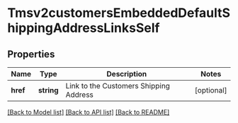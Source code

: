 # Tmsv2customersEmbeddedDefaultShippingAddressLinksSelf

## Properties
Name | Type | Description | Notes
------------ | ------------- | ------------- | -------------
**href** | **string** | Link to the Customers Shipping Address | [optional] 

[[Back to Model list]](../README.md#documentation-for-models) [[Back to API list]](../README.md#documentation-for-api-endpoints) [[Back to README]](../README.md)


